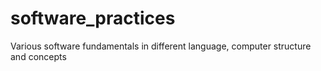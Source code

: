 # software_practices
    
Various software fundamentals in different language, computer structure and concepts 
